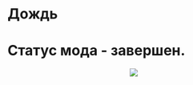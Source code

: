 # Дождь
# Статус мода - завершен.

<p align="center">
  <a href="https://steamcommunity.com/sharedfiles/filedetails/?id=2160037166"><img src="https://user-images.githubusercontent.com/74720936/158021242-79d9cd3e-c0d9-4d72-81b9-1d1bfc33321f.png"></a>
</p>
